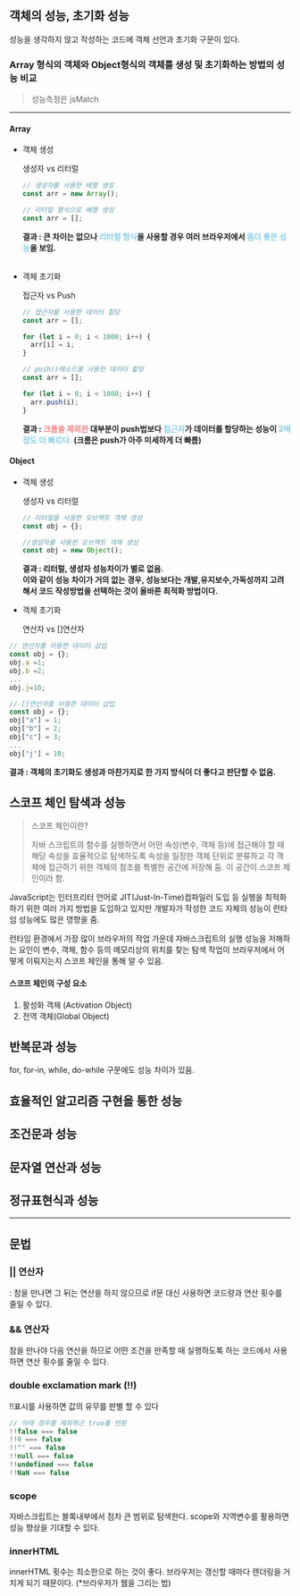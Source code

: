 ## 객체의 성능, 초기화 성능

성능을 생각하지 않고 작성하는 코드에 객체 선언과 초기화 구문이 있다.

### Array 형식의 객체와 Object형식의 객체를 생성 및 초기화하는 방법의 성능 비교

> 성능측정은 jsMatch

---

#### Array

- 객체 생성

  생성자 vs 리터럴

  ```javascript
  // 생성자를 사용한 배열 생성
  const arr = new Array();

  // 리터럴 형식으로 배열 생성
  const arr = [];
  ```

  **결과 : 큰 차이는 없으나 <span style="color:skyblue">리터럴 형식</span>을 사용할 경우 여러 브라우저에서 <span style="color:skyblue">좀더 좋은 성능</span>을 보임.**
  <br><br>

- 객체 초기화

  접근자 vs Push

  ```javascript
  // 접근자를 사용한 데이터 할당
  const arr = [];

  for (let i = 0; i < 1000; i++) {
    arr[i] = i;
  }

  // push()메소드를 사용한 데이터 핥당
  const arr = [];

  for (let i = 0; i < 1000; i++) {
    arr.push(i);
  }
  ```

  **결과 : <span style="color:lightcoral">크롬을 제외한</span> 대부분이 push법보다 <span style="color:skyblue">접근자</span>가 데이터를 할당하는 성능이 <span style="color:skyblue">2배 정도 더 빠르다.</span> (크롬은 push가 아주 미세하게 더 빠름)**

#### Object

- 객체 생성

  생성자 vs 리터럴

  ```javascript
  // 리터럴을 사용한 오브젝트 객체 생성
  const obj = {};

  //생성자를 사용한 오브젝트 객체 생성
  const obj = new Object();
  ```

  **결과 : 리터럴, 생성자 성능차이가 별로 없음.<br>
  이와 같이 성능 차이가 거의 없는 경우, 성능보다는 개발,유지보수,가독성까지 고려해서 코드 작성방법을 선택하는 것이 올바른 최적화 방법이다.**

- 객체 초기화

  연산자 vs []연산자

```javascript
// 연산자를 이용한 데이터 삽입
const obj = {};
obj.a =1;
obj.b =2;
...
obj.j=10;

// []연산자를 이용한 데이터 삽입
const obj = {};
obj["a"] = 1;
obj["b"] = 2;
obj["c"] = 3;
...
obj["j"] = 10;
```

**결과 : 객체의 초기화도 생성과 마찬가지로 한 가지 방식이 더 좋다고 판단할 수 없음.**

## 스코프 체인 탐색과 성능

> 스코프 체인이란?
>
> 자바 스크립트의 함수를 실행하면서 어떤 속성(변수, 객체 등)에 접근해야 할 때 해당 속성을 효율적으로 탐색하도록 속성을 일정한 객체 단위로 분류하고 각 객체에 접근하기 위한 객체의 참조를 특별한 공간에 저장해 둠. 이 공간이 스코프 체인이라 함.

JavaScript는 인터프리터 언어로 JIT(Just-In-Time)컴파일러 도입 등 실행을 최적화하기 위한 여러 가지 방법을 도입하고 있지만 개발자가 작성한 코드 자체의 성능이 런타임 성능에도 많은 영향을 줌.

런타임 환경에서 가장 많이 브라우저의 작업 가운데 자바스크립트의 실행 성능을 저해하는 요인이
 변수, 객체, 함수 등의 메모리상의 위치를 찾는 탐색 작업이 브라우저에서 어떻게 이뤄지는지 스코프 체인을 통해 알 수 있음.

#### 스코프 체인의 구성 요소
1. 활성화 객체 (Activation Object)
2. 전역 객체(Global Object)

## 반복문과 성능
for, for-in, while, do-while 구문에도 성능 차이가 있음.

## 효율적인 알고리즘 구현을 통한 성능

## 조건문과 성능

## 문자열 연산과 성능

## 정규표현식과 성능

-------

## 문법
### || 연산자
: 참을 만나면 그 뒤는 연산을 하지 않으므로 if문 대신 사용하면 코드량과 연산 횟수를 줄일 수 있다.

### && 연산자
참을 만나야 다음 연산을 하므로 어떤 조건을 만족할 때 실행하도록 하는 코드에서 사용하면 연산 횟수를 줄일 수 있다.

### double exclamation mark (!!)
!!표시를 사용하면 값의 유무를 판별 할 수 있다
```javascript
// 아래 경우를 제외하곤 true를 반환
!!false === false
!!0 === false
!!"" === false
!!null === false
!!undefined === false
!!NaN === false
```

### scope
자바스크립트는 블록내부에서 점차 큰 범위로 탐색한다. scope와 지역변수를 활용하면 성능 향상을 기대할 수 있다.

### innerHTML
innerHTML 횟수는 최소한으로 하는 것이 좋다.
브라우저는 갱신할 때마다 렌더링을 거치게 되기 때문이다.
(*브라우저가 웹을 그리는 법)
